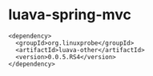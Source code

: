 # luava-spring-mvc

```
<dependency>
  <groupId>org.linuxprobe</groupId>
  <artifactId>luava-other</artifactId>
  <version>0.0.5.RS4</version>
</dependency>
```
